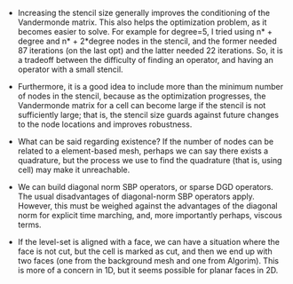 
* Increasing the stencil size generally improves the conditioning of the Vandermonde matrix.  This also helps the optimization problem, as it becomes easier to solve.  For example for degree=5, I tried using n* + degree and n* + 2*degree nodes in the stencil, and the former needed 87 iterations (on the last opt) and the latter needed 22 iterations.  So, it is a tradeoff between the difficulty of finding an operator, and having an operator with a small stencil.

* Furthermore, it is a good idea to include more than the minimum number of nodes in the stencil, because as the optimization progresses, the Vandermonde matrix for a cell can become large if the stencil is not sufficiently large; that is, the stencil size guards against future changes to the node locations and improves robustness.

* What can be said regarding existence?  If the number of nodes can be related to a element-based mesh, perhaps we can say there exists a quadrature, but the process we use to find the quadrature (that is, using cell) may make it unreachable.  

* We can build diagonal norm SBP operators, or sparse DGD operators.  The usual disadvantages of diagonal-norm SBP operators apply.  However, this must be weighed against the advantages of the diagonal norm for explicit time marching, and, more importantly perhaps, viscous terms.

* If the level-set is aligned with a face, we can have a situation where the face is not cut, but the cell is marked as cut, and then we end up with two faces (one from the background mesh and one from Algorim).  This is more of a concern in 1D, but it seems possible for planar faces in 2D.